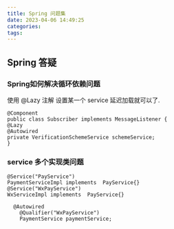```yaml
---
title: Spring 问题集
date: 2023-04-06 14:49:25
categories:
tags:
---
```

## Spring 答疑

### Spring如何解决循环依赖问题

使用 @Lazy 注解 设置某一个 service 延迟加载就可以了.
```
@Component
public class Subscriber implements MessageListener {
@Lazy
@Autowired
private VerificationSchemeService schemeService;
}
```

### service 多个实现类问题

```
@Service("PayService")
PaymentServiceImpl implements  PayService{}
@Service("WxPayService")
WxServiceImpl implements  PayService{}

  @Autowired
    @Qualifier("WxPayService")
    PaymentService paymentService;

```

